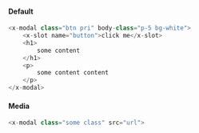 #### Default 
```php
<x-modal class="btn pri" body-class="p-5 bg-white">
    <x-slot name="button">click me</x-slot>
    <h1>
        some content
    </h1>
    <p>
        some content content
    </p>
</x-modal>
```

#### Media 
```php
<x-modal class="some class" src="url">
```
